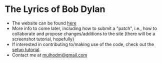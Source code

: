 # The Lyrics of Bob Dylan

- The website can be found [here](http://mulhod.github.io/bob_dylan_lyrics/index.html)
- More info to come later, including how to submit a "patch", i.e., how to collaborate and propose changes/additions to the site (there will be a screenshot tutorial, hopefully)
- If interested in contributing to/making use of the code, check out the [setup tutorial](https://github.com/mulhod/bob_dylan_lyrics/Installation_and_Setting_Up_Conda_Environment.md).
- Contact me at [mulhodm@gmail.com](mailto:mulhodm@gmail.com)
